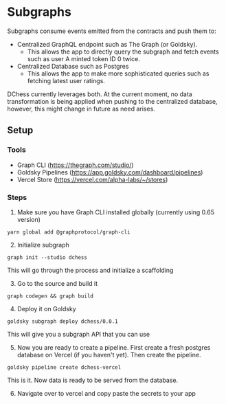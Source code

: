 # Subgraphs

Subgraphs consume events emitted from the contracts and push them to:

- Centralized GraphQL endpoint such as The Graph (or Goldsky).
  - This allows the app to directly query the subgraph and fetch events such as user A minted token ID 0 twice.
- Centralized Database such as Postgres
  - This allows the app to make more sophisticated queries such as fetching latest user ratings.

DChess currently leverages both. At the current moment, no data transformation is being applied when pushing to the centralized database, however, this might change in future as need arises.

## Setup

### Tools

- Graph CLI (https://thegraph.com/studio/)
- Goldsky Pipelines (https://app.goldsky.com/dashboard/pipelines)
- Vercel Store (https://vercel.com/alpha-labs/~/stores)

### Steps

1. Make sure you have Graph CLI installed globally (currently using 0.65 version)

```
yarn global add @graphprotocol/graph-cli
```

2. Initialize subgraph

```
graph init --studio dchess
```

This will go through the process and initialize a scaffolding

3. Go to the source and build it

```
graph codegen && graph build
```

4. Deploy it on Goldsky

```
goldsky subgraph deploy dchess/0.0.1
```

This will give you a subgraph API that you can use

5. Now you are ready to create a pipeline. First create a fresh postgres database on Vercel (if you haven't yet). Then create the pipeline.

```
goldsky pipeline create dchess-vercel
```

This is it. Now data is ready to be served from the database.

6. Navigate over to vercel and copy paste the secrets to your app
